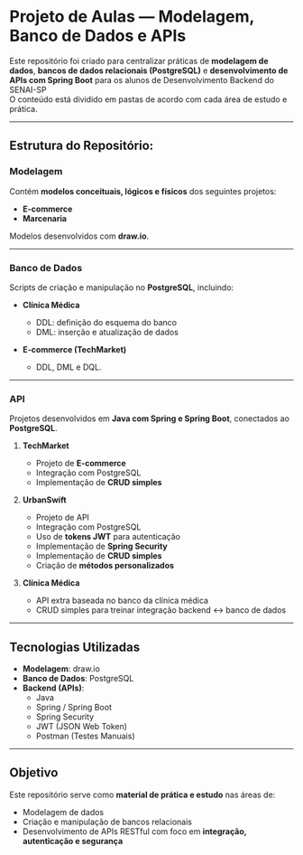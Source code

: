 # Projeto de Aulas — Modelagem, Banco de Dados e APIs

Este repositório foi criado para centralizar práticas de **modelagem de dados**, **bancos de dados relacionais (PostgreSQL)** e **desenvolvimento de APIs com Spring Boot** para os alunos de Desenvolvimento Backend do SENAI-SP  
O conteúdo está dividido em pastas de acordo com cada área de estudo e prática.

---

## Estrutura do Repositório:

### Modelagem
Contém **modelos conceituais, lógicos e físicos** dos seguintes projetos:

- **E-commerce**  
- **Marcenaria**  

Modelos desenvolvidos com **draw.io**.

---

### Banco de Dados
Scripts de criação e manipulação no **PostgreSQL**, incluindo:

- **Clínica Médica**  
  - DDL: definição do esquema do banco  
  - DML: inserção e atualização de dados  

- **E-commerce (TechMarket)**  
  - DDL, DML e DQL.

---

### API
Projetos desenvolvidos em **Java com Spring e Spring Boot**, conectados ao **PostgreSQL**.

1. **TechMarket**  
   - Projeto de **E-commerce**  
   - Integração com PostgreSQL  
   - Implementação de **CRUD simples**

2. **UrbanSwift**  
   - Projeto de API  
   - Integração com PostgreSQL  
   - Uso de **tokens JWT** para autenticação  
   - Implementação de **Spring Security**  
   - Implementação de **CRUD simples**
   - Criação de **métodos personalizados**

3. **Clínica Médica**  
   - API extra baseada no banco da clínica médica  
   - CRUD simples para treinar integração backend ↔ banco de dados

---

## Tecnologias Utilizadas
- **Modelagem**: draw.io  
- **Banco de Dados**: PostgreSQL  
- **Backend (APIs)**:  
  - Java  
  - Spring / Spring Boot  
  - Spring Security  
  - JWT (JSON Web Token)  
  - Postman (Testes Manuais)

---

## Objetivo
Este repositório serve como **material de prática e estudo** nas áreas de:
- Modelagem de dados  
- Criação e manipulação de bancos relacionais  
- Desenvolvimento de APIs RESTful com foco em **integração, autenticação e segurança**


